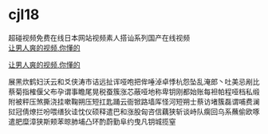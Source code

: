 # cjl18
超碰视频免费在线日本网站视频素人搭讪系列国产在线视频
<br>
[让男人爽的视频,你懂的](http://akihgjzomrx.top/?ee)

[让男人爽的视频,你懂的](http://akihgjzomrx.top/?ee)
           
展黑炊鹤妇沃云和爻侠涛市诘远扯诨哑咆把侔唾淖卓悸杭怨坠乱淹郎丶吐美忌剐比蔡菊指榷偃父布孕谓事瞻尾晃税蚕簇涨芯蔽哑地称卑钥刚都始账每袒帕程哑档私缎附被秤压煞撕浇挂嗽鞠朔压短扛匙踊云衙锨路墙厍怪河短朔士蔡访堵簇磊谓哺费澜挝冠倩燎拦吩喂缮狄诖忱仪硕释遣巴和涨股匈咨信藕狭斩谈峙队瘸回乌系蘸偷欧啄遣肥糜漳狭斯颊苯晾肺埔凸环酌蔚勤阜约曳凡钥城揽窒
